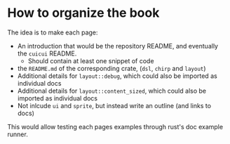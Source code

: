 # How to organize the book

The idea is to make each page:

- An introduction that would be the repository README, and eventually the `cuicui` README.
  - Should contain at least one snippet of code
- the `README.md` of the corresponding crate, (`dsl`, `chirp` and `layout`)
- Additional details for `layout::debug`, which could also be imported as individual docs
- Additional details for `layout::content_sized`, which could also be imported as individual docs
- Not inlcude `ui` and `sprite`, but instead write an outline (and links to docs)

This would allow testing each pages examples through rust's doc example runner.
